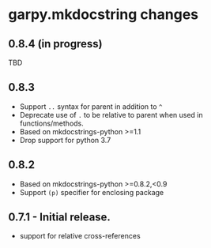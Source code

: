 # garpy.mkdocstring changes

## 0.8.4 (in progress)

TBD

## 0.8.3
- Support `..` syntax for parent in addition to `^`
- Deprecate use of `.` to be relative to parent when used in functions/methods.
- Based on mkdocstrings-python >=1.1
- Drop support for python 3.7

## 0.8.2
- Based on mkdocstrings-python >=0.8.2,<0.9
- Support `(p)` specifier for enclosing package

## 0.7.1 - Initial release.

* support for relative cross-references

